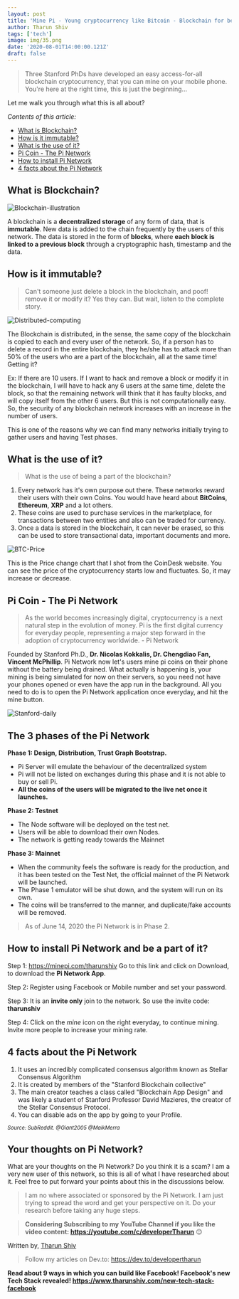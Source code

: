 ```yaml
---
layout: post
title: 'Mine Pi - Young cryptocurrency like Bitcoin - Blockchain for beginners '
author: Tharun Shiv
tags: ['tech']
image: img/35.png
date: '2020-08-01T14:00:00.121Z'
draft: false
---
```


> Three Stanford PhDs have developed an easy access-for-all blockchain cryptocurrency, that you can mine on your mobile phone. You're here at the right time, this is just the beginning...

Let me walk you through what this is all about?

_Contents of this article:_

- [What is Blockchain?](#one)
- [How is it immutable?](#two)
- [What is the use of it?](#three)
- [Pi Coin - The Pi Network](#four)
- [How to install Pi Network](#five)
- [4 facts about the Pi Network](#six)

<h2 id="one">What is Blockchain?</h2>

![Blockchain-illustration](https://dev-to-uploads.s3.amazonaws.com/i/f3pp9nla338evpuw4j2n.png)

A blockchain is a **decentralized storage** of any form of data, that is **immutable**. New data is added to the chain frequently by the users of this network. The data is stored in the form of **blocks**, where **each block is linked to a previous block** through a cryptographic hash, timestamp and the data.

<h2 id="two">How is it immutable?</h2>

> Can't someone just delete a block in the blockchain, and poof! remove it or modify it? Yes they can. But wait, listen to the complete story.

![Distributed-computing](https://dev-to-uploads.s3.amazonaws.com/i/ckmbj0bby5etscemzau3.png)

The Blockchain is distributed, in the sense, the same copy of the blockchain is copied to each and every user of the network. So, if a person has to delete a record in the entire blockchain, they he/she has to attack more than 50% of the users who are a part of the blockchain, all at the same time! Getting it?

Ex: If there are 10 users. If I want to hack and remove a block or modify it in the blockchain, I will have to hack any 6 users at the same time, delete the block, so that the remaining network will think that it has faulty blocks, and will copy itself from the other 6 users.
But this is not computationally easy. So, the security of any blockchain network increases with an increase in the number of users.

This is one of the reasons why we can find many networks initially trying to gather users and having Test phases.

<h2 id="three">What is the use of it?</h2>

> What is the use of being a part of the blockchain?

1. Every network has it's own purpose out there. These networks reward their users with their own Coins. You would have heard about **BitCoins**, **Ethereum**, **XRP** and a lot others.
2. These coins are used to purchase services in the marketplace, for transactions between two entities and also can be traded for currency.
3. Once a data is stored in the blockchain, it can never be erased, so this can be used to store transactional data, important documents and more.

![BTC-Price](https://dev-to-uploads.s3.amazonaws.com/i/0roul0tgud362332bt4x.png)

This is the Price change chart that I shot from the CoinDesk website. You can see the price of the cryptocurrency starts low and fluctuates. So, it may increase or decrease.

<h2 id="four">Pi Coin - The Pi Network</h2>

> As the world becomes increasingly digital, cryptocurrency is a next natural step in the evolution of money. Pi is the first digital currency for everyday people, representing a major step forward in the adoption of cryptocurrency worldwide. - Pi Network

Founded by Stanford Ph.D., **Dr. Nicolas Kokkalis, Dr. Chengdiao Fan, Vincent McPhillip**. Pi Network now let's users mine pi coins on their phone without the battery being drained. What actually is happening is, your mining is being simulated for now on their servers, so you need not have your phones opened or even have the app run in the background. All you need to do is to open the Pi Network application once everyday, and hit the mine button.

![Stanford-daily](https://dev-to-uploads.s3.amazonaws.com/i/811ogzcjgdj78vthua6k.png)

## The 3 phases of the Pi Network

**Phase 1: Design, Distribution, Trust Graph Bootstrap.**

- Pi Server will emulate the behaviour of the decentralized system
- Pi will not be listed on exchanges during this phase and it is not able to buy or sell Pi.
- **All the coins of the users will be migrated to the live net once it launches.**

**Phase 2: Testnet**

- The Node software will be deployed on the test net.
- Users will be able to download their own Nodes.
- The network is getting ready towards the Mainnet

**Phase 3: Mainnet**

- When the community feels the software is ready for the production, and it has been tested on the Test Net, the official mainnet of the Pi Network will be launched.
- The Phase 1 emulator will be shut down, and the system will run on its own.
- The coins will be transferred to the manner, and duplicate/fake accounts will be removed.

> As of June 14, 2020 the Pi Network is in Phase 2.

<h2 id="five">How to install Pi Network and be a part of it?</h2>

Step 1: https://minepi.com/tharunshiv Go to this link and click on Download, to download the **Pi Network App**.

Step 2: Register using Facebook or Mobile number and set your password.

Step 3: It is an **invite only** join to the network. So use the invite code: **tharunshiv**

Step 4: Click on the _mine_ icon on the right everyday, to continue mining. Invite more people to increase your mining rate.

<h2 id="six">4 facts about the Pi Network</h2>

1. It uses an incredibly complicated consensus algorithm known as Stellar Consensus Algorithm
2. It is created by members of the "Stanford Blockchain collective"
3. The main creator teaches a class called "Blockchain App Design" and was likely a student of Stanford Professor David Mazieres, the creator of the Stellar Consensus Protocol.
4. You can disable ads on the app by going to your Profile.

<small><i>Source: SubReddit. @Giant2005 @MaikMerra</i></small>

## Your thoughts on Pi Network?

What are your thoughts on the Pi Network? Do you think it is a scam? I am a very new user of this network, so this is all of what I have researched about it. Feel free to put forward your points about this in the discussions below.

> I am no where associated or sponsored by the Pi Network. I am just trying to spread the word and get your perspective on it. Do your research before taking any huge steps.

> **Considering Subscribing to my YouTube Channel if you like the video content: https://youtube.com/c/developerTharun** 😊

Written by,
<a href="https://www.tharunshiv.com/about">Tharun Shiv</a>

> Follow my articles on Dev.to: https://dev.to/developertharun

**Read about 9 ways in which you can build like Facebook! Facebook's new Tech Stack revealed!
https://www.tharunshiv.com/new-tech-stack-facebook**
